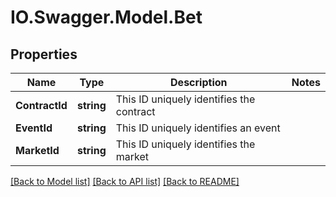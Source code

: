 # IO.Swagger.Model.Bet
## Properties

Name | Type | Description | Notes
------------ | ------------- | ------------- | -------------
**ContractId** | **string** | This ID uniquely identifies the contract | 
**EventId** | **string** | This ID uniquely identifies an event | 
**MarketId** | **string** | This ID uniquely identifies the market | 

[[Back to Model list]](../README.md#documentation-for-models) [[Back to API list]](../README.md#documentation-for-api-endpoints) [[Back to README]](../README.md)

